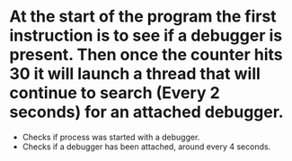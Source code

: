 # At the start of the program the first instruction is to see if a debugger is present. Then once the counter hits 30 it will launch a thread that will continue to search (Every 2 seconds) for an attached debugger.

* Checks if process was started with a debugger.
* Checks if a debugger has been attached, around every 4 seconds.
